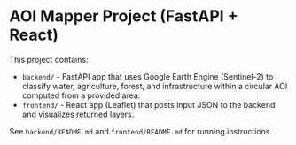 # AOI Mapper Project (FastAPI + React)

This project contains:
- `backend/` - FastAPI app that uses Google Earth Engine (Sentinel-2) to classify water, agriculture, forest, and infrastructure within a circular AOI computed from a provided area.
- `frontend/` - React app (Leaflet) that posts input JSON to the backend and visualizes returned layers.

See `backend/README.md` and `frontend/README.md` for running instructions.
